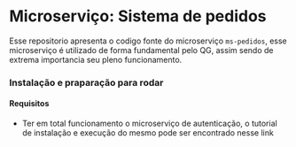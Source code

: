 # Microserviço: Sistema de pedidos
Esse repositorio apresenta o codigo fonte do microserviço ````ms-pedidos````, esse microserviço é utilizado de forma fundamental pelo QG, assim sendo de extrema importancia seu pleno funcionamento.

### Instalação e praparação para rodar
#### Requisitos
- Ter em total funcionamento o microserviço de autenticação, o tutorial de instalação e execução do mesmo pode ser encontrado nesse link


